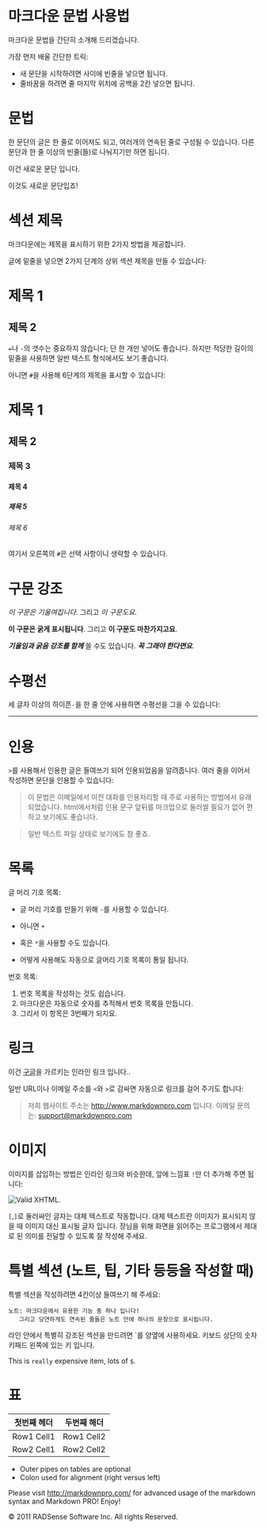 마크다운 문법 사용법
=========================

마크다운 문법을 간단히 소개해 드리겠습니다.
  
가장 먼저 배울 간단한 트릭:

- 새 문단을 시작하려면 사이에 빈줄을 넣으면 됩니다.
- 줄바꿈을 하려면 줄 마지막 위치에 공백을 2칸 넣으면 됩니다.

문법
===

한 문단의 글은 한 줄로 이어져도 되고, 여러개의 연속된 줄로 구성될 수 있습니다. 다른 문단과 한 줄 이상의 빈줄(들)로 나눠지기만 하면 됩니다.

이건 새로운 문단 입니다.

이것도 새로운 문단입죠!

섹션 제목
================

마크다운에는 제목을 표시하기 위한 2가지 방법을 제공합니다.

글에 밑줄을 넣으면 2가지 단계의 상위 섹션 제목을 만들 수 있습니다:

제목 1
========

제목 2
--------

`=`나 `-`의 갯수는 중요하지 않습니다; 단 한 개만 넣어도 좋습니다. 하지만  적당한 길이의 밑줄을 사용하면 일반 텍스트 형식에서도 보기 좋습니다. 

아니면 `#`을 사용해 6단계의 제목을 표시할 수 있습니다:

# 제목 1 #
## 제목 2 ##
### 제목 3 ###
#### 제목 4 ####
##### 제목 5 #####
###### 제목 6 ######

여기서 오른쪽의 `#`은 선택 사항이니 생략할 수 있습니다.
  

구문 강조  
======


*이 구문은 기울여집니다*. 그리고 _이 구문도요_.  

**이 구문은 굵게 표시됩니다**. 그리고 __이 구문도 마찬가지고요__.

***기울임과 굵음 강조를 함께*** 쓸 수도 있습니다. ___꼭 그래야 한다면요___.



수평선
====

세 글자 이상의 하이픈`-`을 한 줄 안에 사용하면 수평선을 그을 수 있습니다:

---


인용
===========

`>`를 사용해서 인용한 글은 들여쓰기 되어 인용되었음을 알려줍니다. 여러 줄을 이어서 작성하면 문단을 인용할 수 있습니다:

> 이 문법은 이메일에서 이전 대화를 인용처리할 때 주로 사용하는 방법에서
> 유래 되었습니다. html에서처럼 인용 문구 앞뒤를 마크업으로 둘러쌀 
> 필요가 없어 편하고 보기에도 좋습니다.

> 일반 텍스트 파일 상태로 보기에도 참 좋죠.



목록
=====

글 머리 기호 목록:

- 글 머리 기호를 만들기 위해 `-`를 사용할 수 있습니다.
+ 아니면 `+`
* 혹은 `*`을 사용할 수도 있습니다.
- 어떻게 사용해도 자동으로 글머리 기호 목록이 통일 됩니다.

번호 목록:

1. 번호 목록을 작성하는 것도 쉽습니다.
2. 마크다운은 자동으로 숫자를 추적해서 번호 목록을 만듭니다.
7. 그리서 이 항목은 3번째가 되지요.

링크
=====

이건 [구글](http://www.google.com/)을 가르키는 인라인 링크 입니다..

일반 URL이나 이메일 주소를 `<`와 `>`로 감싸면 자동으로 링크를 걸어 주기도 합니다:

> 저희 웹사이트 주소는 <http://www.markdownpro.com> 입니다.
> 이메일 문의는: <support@markdownpro.com>


이미지
======

이미지를 삽입하는 방법은 인라인 링크와 비슷한데, 앞에 느낌표 `!`만 더 추가해 주면 됩니다:

![Valid XHTML](http://w3.org/Icons/valid-xhtml10).

`[`,`]`로 둘러싸인 글자는 대체 텍스트로 작동합니다. 대체 텍스트란 이미지가 표시되지 않을 때 이미지 대신 표시될 글자 입니다. 장님을 위해 화면을 읽어주는 프로그램에서 제대로 된 의미를 전달할 수 있도록 잘 작성해 주세요.

특별 섹션 (노트, 팁, 기타 등등을 작성할 때)
===================================

특별 섹션을 작성하려면 4칸이상 들여쓰기 해 주세요:

    노트: 마크다운에서 유용한 기능 중 하나 입니다! 
       그리고 당연하게도 연속된 줄들은 노트 안에 하나의 문장으로 표시됩니다.


라인 안에서 특별히 강조된 섹션을 만드려면 `를 양옆에 사용하세요. 키보드 상단의 숫자키패드 왼쪽에 있는 키 입니다.

This is `really` expensive item, lots of `$`.


표
==


 첫번째 헤더      | 두번째 해더
 ------------- | ------------- 
 Row1 Cell1    | Row1 Cell2    
 Row2 Cell1    | Row2 Cell2    


* Outer pipes on tables are optional
* Colon used for alignment (right versus left)

Please visit <http://markdownpro.com/> for advanced usage of the markdown syntax and Markdown PRO! Enjoy!

&copy; 2011 RADSense Software Inc. All rights Reserved. 